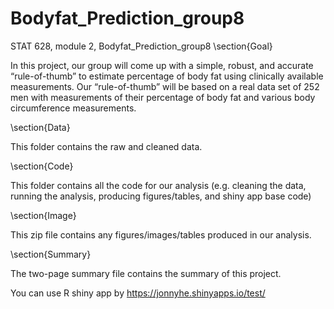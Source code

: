 # Bodyfat_Prediction_group8
STAT 628, module 2, Bodyfat_Prediction_group8
\section{Goal}

In this project, our group will come up with a simple, robust, and accurate “rule-of-thumb” to estimate percentage of body fat using clinically available measurements.
Our “rule-of-thumb” will be based on a real data set of 252 men with measurements of their percentage of body fat and various body circumference measurements.

\section{Data}

This folder contains the raw and cleaned data.

\section{Code}

This folder contains all the code for our analysis (e.g. cleaning the data, running the analysis, producing figures/tables, and shiny app base code)

\section{Image}

This zip file contains any figures/images/tables produced in our analysis.

\section{Summary}

The two-page summary file contains the summary of this project.




You can use R shiny app by https://jonnyhe.shinyapps.io/test/


